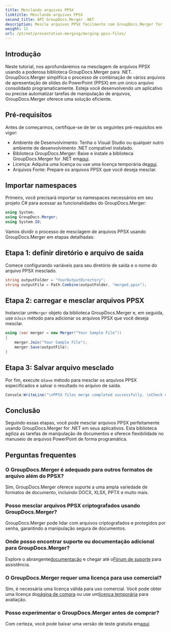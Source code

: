 ```yaml
---
title: Mesclando arquivos PPSX
linktitle: Mesclando arquivos PPSX
second_title: API GroupDocs.Merger .NET
description: Mescle arquivos PPSX facilmente com GroupDocs.Merger for .NET. Siga nosso guia passo a passo para automatizar tarefas de mesclagem de arquivos! Aprimore seu fluxo de trabalho de gerenciamento de documentos.
weight: 11
url: /pt/net/presentation-merging/merging-ppsx-files/
---
```

## Introdução
Neste tutorial, nos aprofundaremos na mesclagem de arquivos PPSX usando a poderosa biblioteca GroupDocs.Merger para .NET. GroupDocs.Merger simplifica o processo de combinação de vários arquivos de apresentação de slides do PowerPoint (PPSX) em um único arquivo consolidado programaticamente. Esteja você desenvolvendo um aplicativo ou precise automatizar tarefas de manipulação de arquivos, GroupDocs.Merger oferece uma solução eficiente.
## Pré-requisitos
Antes de começarmos, certifique-se de ter os seguintes pré-requisitos em vigor:
- Ambiente de Desenvolvimento: Tenha o Visual Studio ou qualquer outro ambiente de desenvolvimento .NET compatível instalado.
-  Biblioteca GroupDocs.Merger: Baixe e instale a biblioteca GroupDocs.Merger for .NET em[aqui](https://releases.groupdocs.com/merger/net/).
-  Licença: Adquira uma licença ou use uma licença temporária de[aqui](https://purchase.groupdocs.com/temporary-license/).
- Arquivos Fonte: Prepare os arquivos PPSX que você deseja mesclar.

## Importar namespaces
Primeiro, você precisará importar os namespaces necessários em seu projeto C# para acessar as funcionalidades do GroupDocs.Merger:
```csharp
using System; 
using GroupDocs.Merger;
using System.IO;
```

Vamos dividir o processo de mesclagem de arquivos PPSX usando GroupDocs.Merger em etapas detalhadas:
## Etapa 1: definir diretório e arquivo de saída
Comece configurando variáveis para seu diretório de saída e o nome do arquivo PPSX mesclado.
```csharp
string outputFolder = "YourOutputDirectory";
string outputFile = Path.Combine(outputFolder, "merged.ppsx");
```
## Etapa 2: carregar e mesclar arquivos PPSX
 Instanciar um`Merger` objeto da biblioteca GroupDocs.Merger e, em seguida, use o`Join` método para adicionar os arquivos PPSX que você deseja mesclar.
```csharp
using (var merger = new Merger("Your Sample File"))
{
    merger.Join("Your Sample File");
    merger.Save(outputFile);
}
```
## Etapa 3: Salvar arquivo mesclado
 Por fim, execute o`Save` método para mesclar os arquivos PPSX especificados e salvar o resultado no arquivo de saída.
```csharp
Console.WriteLine("\nPPSX files merge completed successfully. \nCheck output in {0}", outputFolder);
```

## Conclusão
Seguindo essas etapas, você pode mesclar arquivos PPSX perfeitamente usando GroupDocs.Merger for .NET em seus aplicativos. Esta biblioteca agiliza as tarefas de manipulação de documentos e oferece flexibilidade no manuseio de arquivos PowerPoint de forma programática.

## Perguntas frequentes
### O GroupDocs.Merger é adequado para outros formatos de arquivo além do PPSX?
Sim, GroupDocs.Merger oferece suporte a uma ampla variedade de formatos de documento, incluindo DOCX, XLSX, PPTX e muito mais.
### Posso mesclar arquivos PPSX criptografados usando GroupDocs.Merger?
GroupDocs.Merger pode lidar com arquivos criptografados e protegidos por senha, garantindo a manipulação segura de documentos.
### Onde posso encontrar suporte ou documentação adicional para GroupDocs.Merger?
 Explore o abrangente[documentação](https://tutorials.groupdocs.com/merger/net/) e chegar até o[Fórum de suporte](https://forum.groupdocs.com/c/merger/32) para assistência.
### O GroupDocs.Merger requer uma licença para uso comercial?
 Sim, é necessária uma licença válida para uso comercial. Você pode obter uma licença do[página de compra](https://purchase.groupdocs.com/buy) ou use um[licença temporária](https://purchase.groupdocs.com/temporary-license/) para avaliação.
### Posso experimentar o GroupDocs.Merger antes de comprar?
 Com certeza, você pode baixar uma versão de teste gratuita em[aqui](https://releases.groupdocs.com/).
